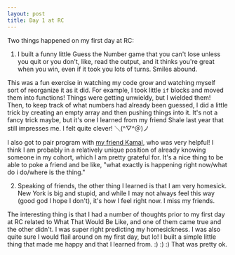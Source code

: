 ```yaml
---
layout: post
title: Day 1 at RC
---
```


Two things happened on my first day at RC:

1. I built a funny little Guess the Number game that you can't lose unless you quit or you don't, like, read the output, and it thinks you're great when you win, even if it took you lots of turns. Smiles abound.

This was a fun exercise in watching my code grow and watching myself sort of reorganize it as it did. For example, I took little `if` blocks and moved them into functions! Things were getting unwieldy, but I wielded them! Then, to keep track of what numbers had already been guessed, I did a little trick by creating an empty array and then pushing things into it. It's not a fancy trick maybe, but it's one I learned from my friend Shale last year that still impresses me. I felt quite clever! ＼(^▽^＠)ノ

I also got to pair program with [my friend Kamal](http://kamalmarhubi.com/blog/2015/05/26/avoiding-distractions/), who was very helpful! I think I am probably in a relatively unique position of already knowing someone in my cohort, which I am pretty grateful for. It's a nice thing to be able to poke a friend and be like, "what exactly is happening right now/what do i do/where is the thing."

2. Speaking of friends, the other thing I learned is that I am very homesick. New York is big and stupid, and while I may not always feel this way (good god I hope I don't), it's how I feel right now. I miss my friends.

The interesting thing is that I had a number of thoughts prior to my first day at RC related to What That Would Be Like, and one of them came true and the other didn't. I was super right predicting my homesickness. I was also quite sure I would flail around on my first day, but lo! I built a simple little thing that made me happy and that I learned from. :) :) :) That was pretty ok.